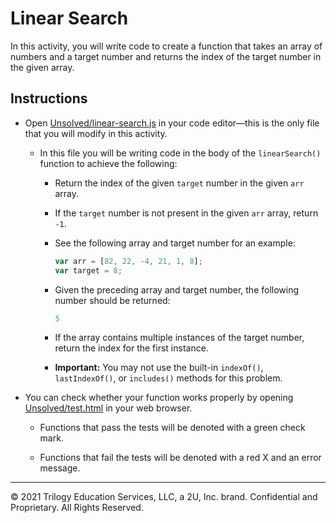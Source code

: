 # Linear Search

In this activity, you will write code to create a function that takes an array of numbers and a target number and returns the index of the target number in the given array.

## Instructions

* Open [Unsolved/linear-search.js](Unsolved/linear-search.js) in your code editor&mdash;this is the only file that you will modify in this activity.

  * In this file you will be writing code in the body of the `linearSearch()` function to achieve the following:

    * Return the index of the given `target` number in the given `arr` array.

    * If the `target` number is not present in the given `arr` array, return `-1`.

    * See the following array and target number for an example:

      ```js
      var arr = [82, 22, -4, 21, 1, 8];
      var target = 8;
      ```

    * Given the preceding array and target number, the following number should be returned:

      ```js
      5
      ```

    * If the array contains multiple instances of the target number, return the index for the first instance.

    * **Important:** You may not use the built-in `indexOf()`, `lastIndexOf()`, or `includes()` methods for this problem.

* You can check whether your function works properly by opening [Unsolved/test.html](Unsolved/test.html) in your web browser.

  * Functions that pass the tests will be denoted with a green check mark.

  * Functions that fail the tests will be denoted with a red X and an error message.

---

© 2021 Trilogy Education Services, LLC, a 2U, Inc. brand. Confidential and Proprietary. All Rights Reserved.